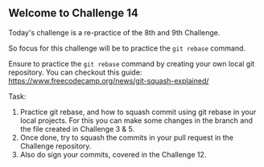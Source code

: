 ## Welcome to Challenge 14


Today's challenge is a re-practice of the 8th and 9th Challenge. 

So focus for this challenge will be to practice the ``git rebase`` command.

Ensure to practice the ``git rebase`` command by creating your own local git repository. You can checkout this guide: https://www.freecodecamp.org/news/git-squash-explained/

Task: 
1. Practice git rebase, and how to squash commit using git rebase in your local projects. For this you can make some changes in the branch and the file created in Challenge 3 & 5. 
2. Once done, try to squash the commits in your pull request in the Challenge repository. 
3. Also do sign your commits, covered in the Challenge 12. 
